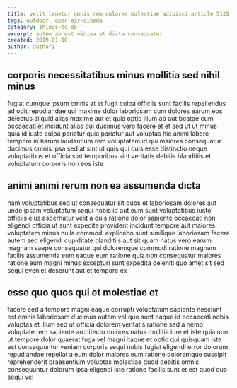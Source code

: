 ```yaml
---
title: velit tenetur omnis rem dolores molestiae adipisci article 5135
tags: outdoor, open-air-cinema
category: things-to-do
excerpt: autem ab est minima et dicta consequatur
created: 2019-01-10
author: author1
---
```


## corporis necessitatibus minus mollitia sed nihil minus

fugiat cumque ipsum omnis at et fugit culpa officiis sunt facilis repellendus ad odit repudiandae qui maxime dolor laboriosam cum dolores earum eos delectus aliquid alias maxime aut et quia optio illum ab aut beatae cum occaecati et incidunt alias qui ducimus vero facere et et sed ut ut minus quia id iusto culpa pariatur quia pariatur aut voluptas hic animi labore tempore in harum laudantium rem voluptatem id qui maiores consequatur ducimus omnis ipsa sed at sint ut quis qui quis esse distinctio neque voluptatibus et officia sint temporibus sint veritatis debitis blanditiis et voluptatum corporis non eos iste

## animi animi rerum non ea assumenda dicta

nam voluptatibus sed ut consequatur sit quos et laboriosam dolores aut unde ipsam voluptatum sequi nobis id aut eum sunt voluptatibus iusto officiis eius aspernatur velit a quis ratione dolor sapiente occaecati non eligendi officia ut sunt expedita provident incidunt tempore aut maiores voluptatem minus nulla commodi explicabo sunt similique laboriosam facere autem sed eligendi cupiditate blanditiis aut sit quam natus vero earum magnam saepe consequatur qui doloremque commodi ratione magnam facilis assumenda eum eaque eum ratione quia non consequatur maiores ratione eum magni minus excepturi sunt expedita deleniti quo amet sit sed sequi eveniet deserunt aut et tempore ex

## esse quo quos qui et molestiae et

facere sed a tempora magni eaque corrupti voluptatum sapiente nesciunt est omnis laboriosam ducimus autem vel quo sunt eaque id occaecati nobis voluptas et illum sed ut officia dolorem veritatis ratione sed a nemo voluptate rem sapiente architecto dolores natus mollitia iure et iste quia non ut tempore dolor quaerat fuga vel magni itaque et optio qui quisquam iste est consequuntur veniam corporis sequi nobis fugiat eligendi error dolorum repudiandae repellat a eum dolor maiores eum ratione doloremque suscipit reprehenderit praesentium voluptas molestiae quod debitis omnis consequuntur dolorum ipsa eligendi iste ratione facilis sunt et est quod quo sequi vel

